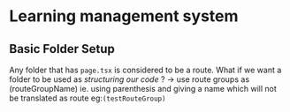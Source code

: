 # Learning management system

## Basic Folder Setup

Any folder that has `page.tsx` is considered to be a route.
What if we want a folder to be used as <i>structuring our code </i>? -> use route groups as (routeGroupName) ie. using parenthesis and giving a name which will not be translated as route
eg:`(testRouteGroup)`

